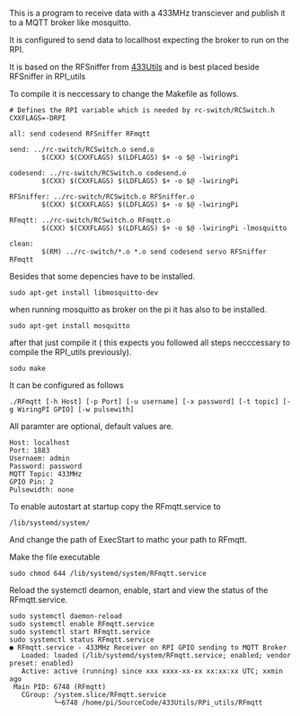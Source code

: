 This is a program to receive data with a 433MHz transciever and publish it to a MQTT broker like mosquitto.

It is configured to send data to locallhost expecting the broker to run on the RPI.

It is based on the RFSniffer from [433Utils](https://github.com/ninjablocks/433Utils) and is best placed beside RFSniffer in RPI_utils

To compile it is neccessary to change the Makefile as follows.

```
# Defines the RPI variable which is needed by rc-switch/RCSwitch.h
CXXFLAGS=-DRPI

all: send codesend RFSniffer RFmqtt

send: ../rc-switch/RCSwitch.o send.o
        $(CXX) $(CXXFLAGS) $(LDFLAGS) $+ -o $@ -lwiringPi

codesend: ../rc-switch/RCSwitch.o codesend.o
        $(CXX) $(CXXFLAGS) $(LDFLAGS) $+ -o $@ -lwiringPi

RFSniffer: ../rc-switch/RCSwitch.o RFSniffer.o
        $(CXX) $(CXXFLAGS) $(LDFLAGS) $+ -o $@ -lwiringPi

RFmqtt: ../rc-switch/RCSwitch.o RFmqtt.o
        $(CXX) $(CXXFLAGS) $(LDFLAGS) $+ -o $@ -lwiringPi -lmosquitto

clean:
        $(RM) ../rc-switch/*.o *.o send codesend servo RFSniffer RFmqtt
```

Besides that some depencies have to be installed.

```
sudo apt-get install libmosquitto-dev
```

when running mosquitto as broker on the pi it has also to be installed.

```
sudo apt-get install mosquitto
```

after that just compile it ( this expects you followed all steps necccessary to compile the RPI_utils previously).
```
sodu make
```

It can be configured as follows
```
./RFmqtt [-h Host] [-p Port] [-u username] [-x password] [-t topic] [-g WiringPI GPIO] [-w pulsewith]
```
All paramter are optional, default values are.
```
Host: localhost
Port: 1883
Usernaem: admin
Password: password
MQTT Topic: 433MHz
GPIO Pin: 2
Pulsewidth: none
```


To enable autostart at startup copy the RFmqtt.service to
```
/lib/systemd/system/
```
And change the path of ExecStart to mathc your path to RFmqtt.

Make the file executable
```
sudo chmod 644 /lib/systemd/system/RFmqtt.service 
```
Reload the systemctl deamon, enable, start and view the status of the RFmqtt.service.
```
sudo systemctl daemon-reload
sudo systemctl enable RFmqtt.service
sudo systemctl start RFmqtt.service
sudo systemctl status RFmqtt.service
● RFmqtt.service - 433MHz Receiver on RPI GPIO sending to MQTT Broker
   Loaded: loaded (/lib/systemd/system/RFmqtt.service; enabled; vendor preset: enabled)
   Active: active (running) since xxx xxxx-xx-xx xx:xx:xx UTC; xxmin ago
 Main PID: 6748 (RFmqtt)
   CGroup: /system.slice/RFmqtt.service
           └─6748 /home/pi/SourceCode/433Utils/RPi_utils/RFmqtt
```


